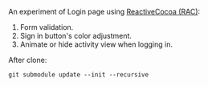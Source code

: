 An experiment of Login page using [ReactiveCocoa (RAC)](https://github.com/ReactiveCocoa/ReactiveCocoa):

1. Form validation.
2. Sign in button's color adjustment.
3. Animate or hide activity view when logging in.

After clone: 

	git submodule update --init --recursive 